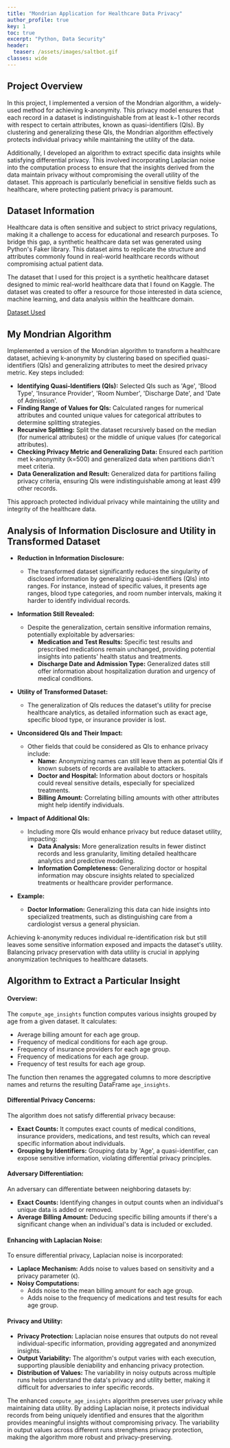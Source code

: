 ```yaml
---
title: "Mondrian Application for Healthcare Data Privacy"
author_profile: true
key: 1
toc: true
excerpt: "Python, Data Security"
header:
  teaser: /assets/images/saltbot.gif
classes: wide
---
```

## Project Overview
In this project, I implemented a version of the Mondrian algorithm, a widely-used method for achieving k-anonymity. This privacy model ensures that each record in a dataset is indistinguishable from at least k−1 other records with respect to certain attributes, known as quasi-identifiers (QIs). By clustering and generalizing these QIs, the Mondrian algorithm effectively protects individual privacy while maintaining the utility of the data.

Additionally, I developed an algorithm to extract specific data insights while satisfying differential privacy. This involved incorporating Laplacian noise into the computation process to ensure that the insights derived from the data maintain privacy without compromising the overall utility of the dataset. This approach is particularly beneficial in sensitive fields such as healthcare, where protecting patient privacy is paramount.

## Dataset Information 
Healthcare data is often sensitive and subject to strict privacy regulations, making it a challenge to access for educational and research purposes. To bridge this gap, a synthetic healthcare data set was generated using Python's Faker library. This dataset aims to replicate the structure and attributes commonly found in real-world healthcare records without compromising actual patient data.

The dataset that I used for this project is a synthetic healthcare dataset designed to mimic real-world healthcare data that I found on Kaggle. The dataset was created to offer a resource for those interested in data science, machine learning, and data analysis within the healthcare domain.

[Dataset Used](https://www.kaggle.com/datasets/prasad22/healthcare-dataset)

## My Mondrian Algorithm

Implemented a version of the Mondrian algorithm to transform a healthcare dataset, achieving k-anonymity by clustering based on specified quasi-identifiers (QIs) and generalizing attributes to meet the desired privacy metric. Key steps included:

- **Identifying Quasi-Identifiers (QIs):** Selected QIs such as 'Age', 'Blood Type', 'Insurance Provider', 'Room Number', 'Discharge Date', and 'Date of Admission'.
- **Finding Range of Values for QIs:** Calculated ranges for numerical attributes and counted unique values for categorical attributes to determine splitting strategies.
- **Recursive Splitting:** Split the dataset recursively based on the median (for numerical attributes) or the middle of unique values (for categorical attributes).
- **Checking Privacy Metric and Generalizing Data:** Ensured each partition met k-anonymity (k=500) and generalized data when partitions didn't meet criteria.
- **Data Generalization and Result:** Generalized data for partitions failing privacy criteria, ensuring QIs were indistinguishable among at least 499 other records.

This approach protected individual privacy while maintaining the utility and integrity of the healthcare data.

## Analysis of Information Disclosure and Utility in Transformed Dataset

- **Reduction in Information Disclosure:**
  - The transformed dataset significantly reduces the singularity of disclosed information by generalizing quasi-identifiers (QIs) into ranges. For instance, instead of specific values, it presents age ranges, blood type categories, and room number intervals, making it harder to identify individual records.

- **Information Still Revealed:**
  - Despite the generalization, certain sensitive information remains, potentially exploitable by adversaries:
    - **Medication and Test Results:** Specific test results and prescribed medications remain unchanged, providing potential insights into patients' health status and treatments.
    - **Discharge Date and Admission Type:** Generalized dates still offer information about hospitalization duration and urgency of medical conditions.

- **Utility of Transformed Dataset:**
  - The generalization of QIs reduces the dataset's utility for precise healthcare analytics, as detailed information such as exact age, specific blood type, or insurance provider is lost.

- **Unconsidered QIs and Their Impact:**
  - Other fields that could be considered as QIs to enhance privacy include:
    - **Name:** Anonymizing names can still leave them as potential QIs if known subsets of records are available to attackers.
    - **Doctor and Hospital:** Information about doctors or hospitals could reveal sensitive details, especially for specialized treatments.
    - **Billing Amount:** Correlating billing amounts with other attributes might help identify individuals.

- **Impact of Additional QIs:**
  - Including more QIs would enhance privacy but reduce dataset utility, impacting:
    - **Data Analysis:** More generalization results in fewer distinct records and less granularity, limiting detailed healthcare analytics and predictive modeling.
    - **Information Completeness:** Generalizing doctor or hospital information may obscure insights related to specialized treatments or healthcare provider performance.

- **Example:**
  - **Doctor Information:** Generalizing this data can hide insights into specialized treatments, such as distinguishing care from a cardiologist versus a general physician.

Achieving k-anonymity reduces individual re-identification risk but still leaves some sensitive information exposed and impacts the dataset's utility. Balancing privacy preservation with data utility is crucial in applying anonymization techniques to healthcare datasets.

## Algorithm to Extract a Particular Insight

#### Overview:
The `compute_age_insights` function computes various insights grouped by age from a given dataset. It calculates:

- Average billing amount for each age group.
- Frequency of medical conditions for each age group.
- Frequency of insurance providers for each age group.
- Frequency of medications for each age group.
- Frequency of test results for each age group.

The function then renames the aggregated columns to more descriptive names and returns the resulting DataFrame `age_insights`.

#### Differential Privacy Concerns:
The algorithm does not satisfy differential privacy because:

- **Exact Counts:** It computes exact counts of medical conditions, insurance providers, medications, and test results, which can reveal specific information about individuals.
- **Grouping by Identifiers:** Grouping data by 'Age', a quasi-identifier, can expose sensitive information, violating differential privacy principles.

#### Adversary Differentiation:
An adversary can differentiate between neighboring datasets by:

- **Exact Counts:** Identifying changes in output counts when an individual's unique data is added or removed.
- **Average Billing Amount:** Deducing specific billing amounts if there's a significant change when an individual's data is included or excluded.

#### Enhancing with Laplacian Noise:
To ensure differential privacy, Laplacian noise is incorporated:

- **Laplace Mechanism:** Adds noise to values based on sensitivity and a privacy parameter (ϵ).
- **Noisy Computations:**
  - Adds noise to the mean billing amount for each age group.
  - Adds noise to the frequency of medications and test results for each age group.

#### Privacy and Utility:
- **Privacy Protection:** Laplacian noise ensures that outputs do not reveal individual-specific information, providing aggregated and anonymized insights.
- **Output Variability:** The algorithm's output varies with each execution, supporting plausible deniability and enhancing privacy protection.
- **Distribution of Values:** The variability in noisy outputs across multiple runs helps understand the data's privacy and utility better, making it difficult for adversaries to infer specific records.

The enhanced `compute_age_insights` algorithm preserves user privacy while maintaining data utility. By adding Laplacian noise, it protects individual records from being uniquely identified and ensures that the algorithm provides meaningful insights without compromising privacy. The variability in output values across different runs strengthens privacy protection, making the algorithm more robust and privacy-preserving.

